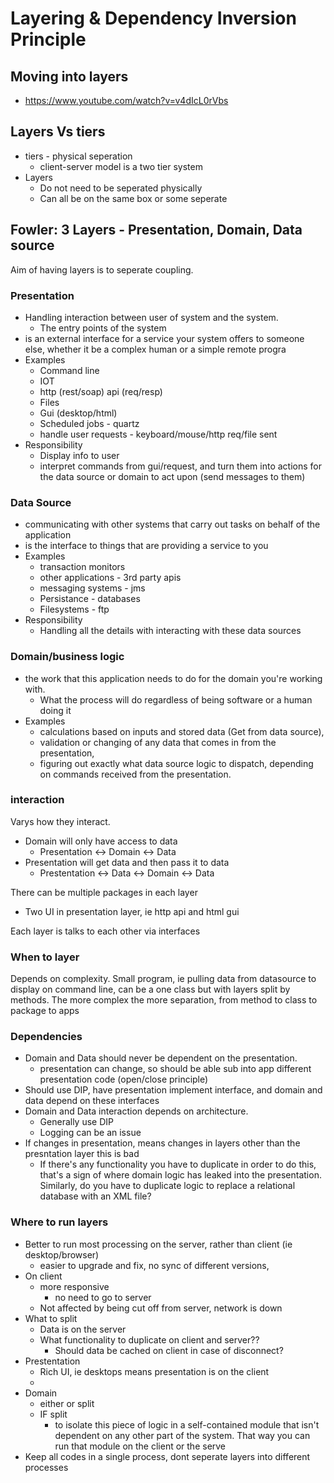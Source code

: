 # Layering & Dependency Inversion Principle

## Moving into layers

- https://www.youtube.com/watch?v=v4dIcL0rVbs

## Layers Vs tiers

- tiers - physical seperation
  - client-server model is a two tier system
- Layers
  - Do not need to be seperated physically
  - Can all be on the same box or some seperate

## Fowler: 3 Layers - Presentation, Domain, Data source

Aim of having layers is to seperate coupling.

### Presentation

- Handling interaction between user of system and the system.
  - The entry points of the system
- is an external interface for a service your system offers to someone else, whether it be a complex human or a simple remote progra
- Examples
  - Command line
  - IOT
  - http (rest/soap) api (req/resp)
  - Files
  - Gui (desktop/html)
  - Scheduled jobs - quartz
  - handle user requests - keyboard/mouse/http req/file sent
- Responsibility
  - Display info to user
  - interpret commands from gui/request, and turn them into actions for the data source or domain to act upon (send messages to them)

### Data Source

- communicating with other systems that carry out tasks on behalf of the application
- is the interface to things that are providing a service to you
- Examples
  - transaction monitors
  - other applications - 3rd party apis
  - messaging systems - jms
  - Persistance - databases
  - Filesystems - ftp
- Responsibility
  - Handling all the details with interacting with these data sources

### Domain/business logic

- the work that this application needs to do for the domain you're working with.
  - What the process will do regardless of being software or a human doing it
- Examples
  - calculations based on inputs and stored data (Get from data source),
  - validation or changing of any data that comes in from the presentation,
  - figuring out exactly what data source logic to dispatch, depending on commands received from the presentation.

### interaction

Varys how they interact.

- Domain will only have access to data
  - Presentation <-> Domain <-> Data
- Presentation will get data and then pass it to data
  - Prestentation <-> Data
                  <-> Domain <-> Data

There can be multiple packages in each layer
- Two UI in presentation layer, ie http api and html gui

Each layer is talks to each other via interfaces

### When to layer

Depends on complexity. Small program, ie pulling data from datasource to display on command line, can be a one class but with layers split by methods. The more complex the more separation, from method to class to package to apps

### Dependencies

- Domain and Data should never be dependent on the presentation.
  - presentation can change, so should be able sub into app different presentation code (open/close principle)
- Should use DIP, have presentation implement interface, and domain and data depend on these interfaces
- Domain and Data interaction depends on architecture.
  - Generally use DIP
  - Logging can be an issue
- If changes in presentation, means changes in layers other than the presntation layer this is bad
  - If there's any functionality you have to duplicate in order to do this, that's a sign of where domain logic has leaked into the presentation. Similarly, do you have to duplicate logic to replace a relational database with an XML file?


### Where to run layers

- Better to run most processing on the server, rather than client (ie desktop/browser)
  - easier to upgrade and fix, no sync of different versions,
- On client
  - more responsive
    - no need to go to server
  - Not affected by being cut off from server, network is down
- What to split
  - Data is on the server
  - What functionality to duplicate on client and server??
    - Should data be cached on client in case of disconnect?
- Prestentation
  - Rich UI, ie desktops means presentation is on the client
  -
- Domain
  - either or split
  - IF split
    - to isolate this piece of logic in a self-contained module that isn't dependent on any other part of the system. That way you can run that module on the client or the serve
- Keep all codes in a single process, dont seperate layers into different processes
